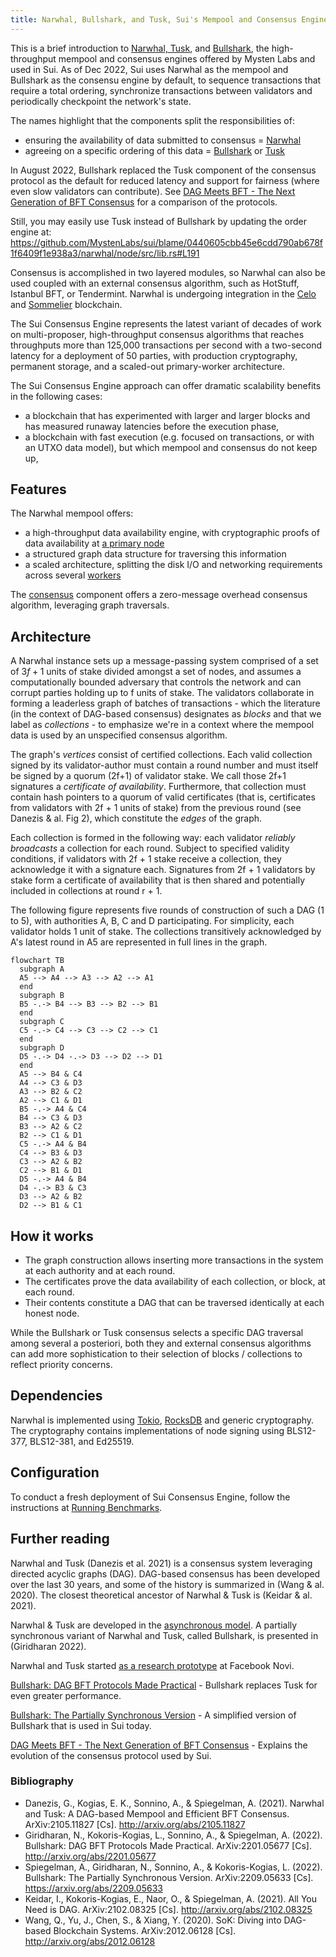 ```yaml
---
title: Narwhal, Bullshark, and Tusk, Sui's Mempool and Consensus Engines
---
```


This is a brief introduction to [Narwhal, Tusk](https://github.com/MystenLabs/narwhal), and [Bullshark](https://arxiv.org/abs/2209.05633), the high-throughput mempool and consensus engines offered by Mysten Labs and used in Sui. As of Dec 2022, Sui uses Narwhal as the mempool and Bullshark as the consensu engine by default, to sequence transactions that require a total ordering, synchronize transactions between validators and periodically checkpoint the network's state.

The names highlight that the components split the responsibilities of:
- ensuring the availability of data submitted to consensus = [Narwhal](https://arxiv.org/abs/2105.11827)
- agreeing on a specific ordering of this data = [Bullshark](https://arxiv.org/abs/2209.05633) or [Tusk](https://arxiv.org/abs/2105.11827)

In August 2022, Bullshark replaced the Tusk component of the consensus protocol as the default for reduced latency and support for fairness (where even slow validators can contribute). See [DAG Meets BFT - The Next Generation of BFT Consensus](https://decentralizedthoughts.github.io/2022-06-28-DAG-meets-BFT/) for a comparison of the protocols.

Still, you may easily use Tusk instead of Bullshark by updating the order engine at:
https://github.com/MystenLabs/sui/blame/0440605cbb45e6cdd790ab678f1f6409f1e938a3/narwhal/node/src/lib.rs#L191

Consensus is accomplished in two layered modules, so Narwhal can also be used coupled with an external consensus algorithm, such as HotStuff, Istanbul BFT, or Tendermint. Narwhal is undergoing integration in the [Celo](https://www.youtube.com/watch?v=Lwheo3jhAZM) and [Sommelier](https://www.prnewswire.com/news-releases/sommelier-partners-with-mysten-labs-to-make-the-cosmos-blockchain-the-fastest-on-the-planet-301381122.html) blockchain.

The Sui Consensus Engine represents the latest variant of decades of work on multi-proposer, high-throughput consensus algorithms that reaches throughputs more than 125,000 transactions per second with a two-second latency for a deployment of 50 parties, with production cryptography, permanent storage, and a scaled-out primary-worker architecture.

The Sui Consensus Engine approach can offer dramatic scalability benefits in the following cases:
- a blockchain that has experimented with larger and larger blocks and has measured runaway latencies before the execution phase,
- a blockchain with fast execution (e.g. focused on transactions, or with an UTXO data model), but which mempool and consensus do not keep up,

## Features

The Narwhal mempool offers:
* a high-throughput data availability engine, with cryptographic proofs of data availability at [a primary node](https://github.com/MystenLabs/sui/blob/main/narwhal/primary)
* a structured graph data structure for traversing this information
* a scaled architecture, splitting the disk I/O and networking requirements across several [workers](https://github.com/MystenLabs/sui/blob/main/narwhal/worker)

The [consensus](https://github.com/MystenLabs/sui/blob/main/narwhal/consensus) component offers a zero-message overhead consensus algorithm, leveraging graph traversals.

## Architecture

A Narwhal instance sets up a message-passing system comprised of a set of $3f+1$ units of stake divided amongst a set of nodes, and assumes a computationally bounded adversary that controls the network and can corrupt parties holding up to f units of stake. The validators collaborate in forming a leaderless graph of batches of transactions - which the literature (in the context of DAG-based consensus) designates as _blocks_ and that we label as _collections_ - to emphasize we're in a context where the mempool data is used by an unspecified consensus algorithm.

The graph's *vertices* consist of certified collections. Each valid collection signed by its validator-author must contain a round number and must itself be signed by a quorum (2f+1) of validator stake. We call those 2f+1 signatures a _certificate of availability_. Furthermore, that collection must contain hash pointers to a quorum of valid certificates (that is, certificates from validators with 2f + 1 units of stake) from the previous round (see Danezis & al. Fig 2), which constitute the *edges* of the graph.

Each collection is formed in the following way: each validator _reliably broadcasts_ a collection for each round. Subject to specified validity conditions, if validators with 2f + 1 stake receive a collection, they acknowledge it with a signature each. Signatures from 2f + 1 validators by stake form a certificate of availability that is then shared and potentially included in collections at round r + 1.

The following figure represents five rounds of construction of such a DAG (1 to 5), with authorities A, B, C and D participating. For simplicity, each validator holds 1 unit of stake. The collections transitively acknowledged by A's latest round in A5 are represented in full lines in the graph.

```mermaid
flowchart TB
  subgraph A
  A5 --> A4 --> A3 --> A2 --> A1
  end
  subgraph B
  B5 -.-> B4 --> B3 --> B2 --> B1
  end 
  subgraph C
  C5 -.-> C4 --> C3 --> C2 --> C1
  end
  subgraph D
  D5 -.-> D4 -.-> D3 --> D2 --> D1
  end
  A5 --> B4 & C4
  A4 --> C3 & D3
  A3 --> B2 & C2
  A2 --> C1 & D1
  B5 -.-> A4 & C4
  B4 --> C3 & D3
  B3 --> A2 & C2
  B2 --> C1 & D1
  C5 -.-> A4 & B4
  C4 --> B3 & D3
  C3 --> A2 & B2
  C2 --> B1 & D1
  D5 -.-> A4 & B4
  D4 -.-> B3 & C3
  D3 --> A2 & B2
  D2 --> B1 & C1
```

## How it works

* The graph construction allows inserting more transactions in the system at each authority and at each round.
* The certificates prove the data availability of each collection, or block, at each round.
* Their contents constitute a DAG that can be traversed identically at each honest node.

While the Bullshark or Tusk consensus selects a specific DAG traversal among several a posteriori, both they and external consensus algorithms can add more sophistication to their selection of blocks / collections to reflect priority concerns.

## Dependencies

Narwhal is implemented using [Tokio](https://github.com/tokio-rs/tokio), [RocksDB](https://github.com/facebook/rocksdb/) and generic cryptography. The cryptography contains implementations of node signing using BLS12-377, BLS12-381, and Ed25519.

## Configuration

To conduct a fresh deployment of Sui Consensus Engine, follow the instructions at [Running Benchmarks](https://github.com/MystenLabs/sui/blob/main/narwhal/benchmark).

## Further reading

Narwhal and Tusk (Danezis et al. 2021) is a consensus system leveraging directed acyclic graphs (DAG). DAG-based consensus has been developed over the last 30 years, and some of the history is summarized in (Wang & al. 2020). The closest theoretical ancestor of Narwhal & Tusk is (Keidar & al. 2021).

Narwhal & Tusk are developed in the [asynchronous model](https://decentralizedthoughts.github.io/2019-06-01-2019-5-31-models/). A partially synchronous variant of Narwhal and Tusk, called Bullshark, is presented in (Giridharan 2022).

Narwhal and Tusk started [as a research prototype](https://github.com/facebookresearch/narwhal) at Facebook Novi.

[Bullshark: DAG BFT Protocols Made Practical](https://arxiv.org/pdf/2201.05677.pdf) - 
Bullshark replaces Tusk for even greater performance.

[Bullshark: The Partially Synchronous Version](https://arxiv.org/pdf/2209.05633.pdf) - 
A simplified version of Bullshark that is used in Sui today.

[DAG Meets BFT - The Next Generation of BFT Consensus](https://decentralizedthoughts.github.io/2022-06-28-DAG-meets-BFT/) - Explains the evolution of the consensus protocol used by Sui.

### Bibliography

- Danezis, G., Kogias, E. K., Sonnino, A., & Spiegelman, A. (2021). Narwhal and Tusk: A DAG-based Mempool and Efficient BFT Consensus. ArXiv:2105.11827 [Cs]. http://arxiv.org/abs/2105.11827
- Giridharan, N., Kokoris-Kogias, L., Sonnino, A., & Spiegelman, A. (2022). Bullshark: DAG BFT Protocols Made Practical. ArXiv:2201.05677 [Cs]. http://arxiv.org/abs/2201.05677
- Spiegelman, A., Giridharan, N., Sonnino, A., & Kokoris-Kogias, L. (2022). Bullshark: The Partially Synchronous Version. ArXiv:2209.05633 [Cs]. https://arxiv.org/abs/2209.05633
- Keidar, I., Kokoris-Kogias, E., Naor, O., & Spiegelman, A. (2021). All You Need is DAG. ArXiv:2102.08325 [Cs]. http://arxiv.org/abs/2102.08325
- Wang, Q., Yu, J., Chen, S., & Xiang, Y. (2020). SoK: Diving into DAG-based Blockchain Systems. ArXiv:2012.06128 [Cs]. http://arxiv.org/abs/2012.06128
